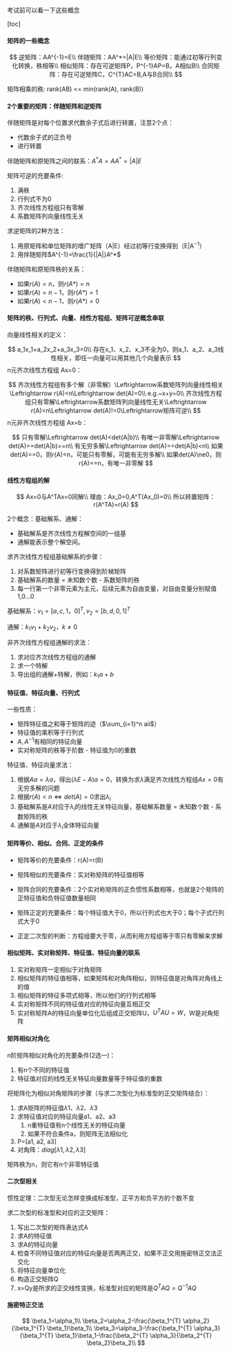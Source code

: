考试前可以看一下这些概念

[toc]

#### 矩阵的一些概念

$$
逆矩阵：AA^{-1}=E\\
伴随矩阵：AA^*=|A|E\\
等价矩阵：能通过初等行列变化转换，秩相等\\
相似矩阵：存在可逆矩阵P，P^{-1}AP=B，A相似B\\
合同矩阵：存在可逆矩阵C，C^{T}AC=B,A与B合同\\
$$

矩阵相乘的秩: rank(AB) <= min(rank(A), rank(B))
#### 2个重要的矩阵：伴随矩阵和逆矩阵

伴随矩阵是对每个位置求代数余子式后进行转置，注意2个点：

- 代数余子式的正负号
- 进行转置

伴随矩阵和原矩阵之间的联系：$A^*A=AA^*=|A|E$

矩阵可逆的充要条件:
1. 满秩
2. 行列式不为0
3. 齐次线性方程组只有零解
4. 系数矩阵列向量线性无关

求逆矩阵的2种方法：

1. 用原矩阵和单位矩阵的增广矩阵（A|E）经过初等行变换得到（E|A$^{-1}$）
2. 用伴随矩阵$A^{-1}=\frac{1}{|A|}A^*$

伴随矩阵和原矩阵秩的关系：

- 如果$r(A)=n$，则$r(A*)=n$
- 如果$r(A)=n-1$，则$r(A*)=1$
- 如果$r(A)<n-1$，则$r(A*)=0$

#### 矩阵的秩、行列式、向量、线性方程组、矩阵可逆概念串联

向量线性相关的定义：

$$
a_1x_1+a_2x_2+a_3x_3=0\\
存在x_1、x_2、x_3不全为0，则a_1、a_2、a_3线性相关，即任一向量可以用其他几个向量表示
$$
n元齐次线性方程组 Ax=0：

$$
齐次线性方程组有多个解（非零解）\Leftrightarrow系数矩阵列向量线性相关\Leftrightarrow r(A)<n\Leftrightarrow det(A)=0\\
e.g.~x+y=0\\
齐次线性方程组只有零解\Leftrightarrow系数矩阵列向量线性无关\Leftrightarrow r(A)=n\Leftrightarrow det(A)!=0\Leftrightarrow矩阵可逆\\
$$
n元非齐次线性方程组 Ax=b：

$$
只有零解\Leftrightarrow det(A)<det(A|b)\\
有唯一非零解\Leftrightarrow det(A)==det(A|b)==n\\
有无穷多解\Leftrightarrow det(A)==det(A|b)<n\\
如果det(A)==0，则r(A)<n，可能只有零解，可能有无穷多解\\
如果det(A)\ne0，则r(A)==n，有唯一非零解
$$

#### 线性方程组的解

$$
Ax=0与A^TAx=0同解\\
理由：Ax_0=0,A^T(Ax_0)=0\\
所以转置矩阵：r(A^TA)=r(A)
$$

2个概念：基础解系、通解：

- 基础解系是齐次线性方程解空间的一组基
- 通解能表示整个解空间。

求齐次线性方程组基础解系的步骤：

1. 对系数矩阵进行初等行变换得到阶梯矩阵
2. 基础解系的数量 = 未知数个数 - 系数矩阵的秩
3. 每一行第一个非零元素为主元，后续元素为自由变量，对自由变量分别赋值1,0...0

基础解系：$v_1=[a,c,1，0]^T,v_2=[b,d,0,1]^T$

通解：$k_1v_1+k_2v_2，k\ne0$

非齐次线性方程组通解的求法：

1. 求对应齐次线性方程组的通解
2. 求一个特解
3. 导出组的通解+特解，例如：$k_1a+b$

#### 特征值、特征向量、行列式

一些性质：

- 矩阵特征值之和等于矩阵的迹（$\sum_{i=1}^n aii$）
- 特征值的乘积等于行列式
- $A,A^{-1}$有相同的特征向量
- 实对称矩阵的秩等于阶数 - 特征值为0的重数

特征值、特征向量求法：

1. 根据$Aa=\lambda a$，得出$(\lambda E-A)a=0$，转换为求$\lambda$满足齐次线性方程组$Ax=0$有无穷多解的问题
2. 根据$r(A)<n \Leftrightarrow det(A)=0$求出$\lambda_i$
3. 基础解系是$A$对应于$\lambda_i$的线性无关特征向量，基础解系数量 = 未知数个数 - 系数矩阵的秩
4. 通解是$A$对应于$\lambda_i$全体特征向量

#### 矩阵等价、相似、合同、正定的条件

- 矩阵等价的充要条件：r(A)=r(B)

- 矩阵相似的充要条件：实对称矩阵的特征值相等

- 矩阵合同的充要条件：2个实对称矩阵的正负惯性系数相等，也就是2个矩阵的正特征值和负特征值数量相同

- 矩阵正定的充要条件：每个特征值大于0，所以行列式也大于0；每个子式行列式大于0
- 正定二次型的判断：方程组要大于零，从而利用方程组等于零只有零解来求解

#### 相似矩阵、实对称矩阵、特征值、特征向量的联系

1. 实对称矩阵一定相似于对角矩阵
2. 相似矩阵的特征值相等，如果矩阵和对角阵相似，则特征值是对角阵对角线上的值
3. 相似矩阵的特征多项式相等，所以他们的行列式相等
4. 实对称矩阵不同的特征值对应的特征向量互相正交
5. 实对称矩阵A的特征向量单位化后组成正交矩阵U，$U^{T}AU=W$，W是对角矩阵

#### 矩阵相似对角化

n阶矩阵相似对角化的充要条件(2选一)：

1. 有n个不同的特征值
2. 特征值对应的线性无关特征向量数量等于特征值的重数

将矩阵化为相似对角矩阵的步骤（与求二次型化为标准型的正交矩阵结合）：

1. 求A矩阵的特征值$\lambda1、\lambda2、\lambda3$
2. 求特征值对应的特征向量a1、a2、a3
   1. n重特征值有n个线性无关的特征向量
   2. 如果不符合条件a，则矩阵无法相似化
3. P=[a1, a2, a3]
4. 对角阵：$diag[\lambda1,\lambda2,\lambda3]$

矩阵秩为n，则它有n个非零特征值

#### 二次型相关

惯性定理：二次型无论怎样变换成标准型，正平方和负平方的个数不变

求二次型的标准型和对应的正交矩阵：

1. 写出二次型的矩阵表达式A
2. 求A的特征值
3. 求A的特征向量
4. 检查不同特征值对应的特征向量是否两两正交，如果不正交用施密特正交法正交化
5. 将特征向量单位化
6. 构造正交矩阵Q
7. x=Qy是所求的正交线性变换，标准型对应的矩阵是$Q^{T}AQ=Q^{-1}AQ$

#### 施密特正交法

$$
\beta_1=\alpha_1\\
\beta_2=\alpha_2-\frac{\beta_1^{T} \alpha_2}{\beta_1^{T} \beta_1}\beta_1\\
\beta_3=\alpha_3-\frac{\beta_1^{T} \alpha_3}{\beta_1^{T} \beta_1}\beta_1-\frac{\beta_2^{T} \alpha_3}{\beta_2^{T} \beta_2}\beta_2\\
$$






